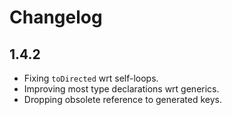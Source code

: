 # Changelog

## 1.4.2

- Fixing `toDirected` wrt self-loops.
- Improving most type declarations wrt generics.
- Dropping obsolete reference to generated keys.
